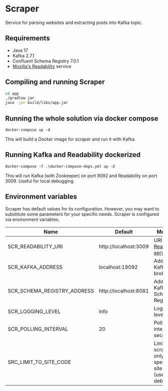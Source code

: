 # Scraper

Service for parsing websites and extracting posts into Kafka topic.

## Requirements

* Java 17
* Kafka 2.7.1
* Confluent Schema Registry 7.0.1
* [Mozilla's Readability](https://github.com/phpdocker-io/readability-js-server) service

## Compiling and running Scraper

```bash
cd app
./gradlew jar
java -jar build/libs/app.jar
```

## Running the whole solution via docker compose

`docker-compose up -d`

This will build a Docker image for scraper and run it with Kafka

## Running Kafka and Readability dockerized

`docker-compose -f .\docker-compose-deps.yml up -d`

This will run Kafka (with Zookeeper) on port 9092 and Readability on port 3009. Useful for local debugging.

## Environment variables

Scraper has default values for its configuration. However, you may want to substitute some parameters for your specific
needs. Scraper is configured via environment variables.

| Name                        | Default               | Meaning                                                                             | 
|-----------------------------|-----------------------|-------------------------------------------------------------------------------------|
| SCR_READABILITY_URI         | http://localhost:3009 | URI of [Readability service](https://github.com/phpdocker-io/readability-js-server) |
| SCR_KAFKA_ADDRESS           | localhost:19092       | Address of Kafka broker                                                             |
| SCR_SCHEMA_REGISTRY_ADDRESS | http://localhost:8081 | Address of Kafka Schema Registry                                                    |
| SCR_LOGGING_LEVEL           | info                  | Logging level                                                                       |
| SCR_POLLING_INTERVAL        | 20                    | Polling interval seconds                                                            |
| SRC_LIMIT_TO_SITE_CODE      |                       | Limit scraping to only specific site code (useful for debugging)                    |